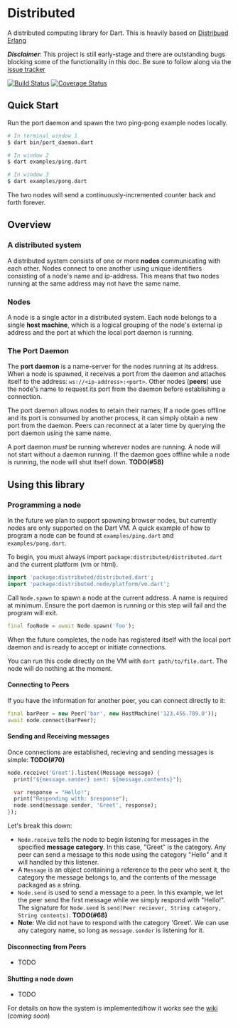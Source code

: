 # Distributed
A distributed computing library for Dart.  This is heavily based on [Distribued Erlang](http://erlang.org/doc/reference_manual/distributed.html)

*__Disclaimer__*: This project is still early-stage and there are outstanding bugs blocking some of the functionality in this doc.  Be sure to follow along via the [issue tracker](https://github.com/kharland/distributed/issues)

[![Build Status](https://travis-ci.org/kharland/distributed_dart.svg?branch=master)](https://travis-ci.org/kharland/distributed_dart)
[![Coverage Status](https://coveralls.io/repos/github/kharland/distributed_dart/badge.svg?branch=master)](https://coveralls.io/github/kharland/distributed_dart?branch=master)

## Quick Start
Run the port daemon and spawn the two ping-pong example nodes locally.
```sh
# In terminal window 1
$ dart bin/port_daemon.dart

# In window 2
$ dart examples/ping.dart

# In window 3
$ dart examples/pong.dart
```

The two nodes will send a continuously-incremented counter back and forth forever.

## Overview
### A distributed system
A distributed system consists of one or more __nodes__ communicating with each other.  Nodes connect to one another using unique identifiers consisting of a node's name and ip-address.  This means that two nodes running at the same address may not have the same name.

### Nodes
A node is a single actor in a distributed system. Each node belongs to a single __host machine__, which is a logical grouping of the node's external ip address and the port at which the local port daemon is running.

### The Port Daemon
The __port daemon__ is a name-server for the nodes running at its address.  When a node is spawned, it receives a port from the daemon
and attaches itself to the address: `ws://<ip-address>:<port>`.  Other nodes (__peers__) use the node's name to request its port from the daemon before establishing a connection.

The port daemon allows nodes to retain their names;  If a node goes offline and its port is consumed by another process, it can simply obtain a new port from the daemon.  Peers can reconnect at a later time by querying the port daemon using the same name.

A port daemon _must_ be running wherever nodes are running.   A node will not start without a daemon running.  If the daemon goes offline while a node is running, the node will shut itself down.  __TODO(#58)__

## Using this library
### Programming a node
In the future we plan to support spawning browser nodes, but currently nodes are only supported on the Dart VM.  A quick example of how 
to program a node can be found at `examples/ping.dart` and `examples/pong.dart`.  

To begin, you must always import `package:distributed/distributed.dart` and the current platform (vm or html).
```dart
import 'package:distributed/distributed.dart';
import 'package:distributed.node/platform/vm.dart';
```
Call `Node.spawn` to spawn a node at the current address.  A name is required at minimum.  Ensure the port daemon is running or this step will fail and the program will exit.
```dart
final fooNode = await Node.spawn('foo');
```
When the future completes, the node has registered itself with the local port daemon and is ready to accept or initiate connections.  

You can run this code directly on the VM with `dart path/to/file.dart`.  The node will do nothing at the moment.

#### Connecting to Peers 
If you have the information for another peer, you can connect directly to it:
```dart
final barPeer = new Peer('bar', new HostMachine('123.456.789.0'));
await node.connect(barPeer);
```
#### Sending and Receiving messages
Once connections are established, recieving and sending messages is simple: __TODO(#70)__
```dart
node.receive('Greet').listen((Message message) {
  print("${message.sender} sent: ${message.contents}");

  var response = "Hello!";
  print("Responding with: $response");
  node.send(message.sender, 'Greet', response);
});
```

Let's break this down: 

-  `Node.receive` tells the node to begin listening for messages in the specified __message category__.  In this case, "Greet" is the 
   category.  Any peer can send a message to this node using the category "Hello" and it will handled by this listener.
-  A `Message` is an object containing a reference to the peer who sent it, the category the message belongs to, and the contents of the 
   message packaged as a string.
-  `Node.send` is used to send a message to a peer.  In this example, we let the peer send the first message while we simply respond 
   with "Hello!".  The signature for `Node.send` is `send(Peer reciever, String category, String contents)`.  __TODO(#68)__
-  __Note__:  We did not have to respond with the category 'Greet'.  We can use any category name, so long as `message.sender` is 
   listening for it.
   
#### Disconnecting from Peers
- TODO

#### Shutting a node down
- TODO

For details on how the system is implemented/how it works see the [wiki](https://github.com/kharland/distributed/wiki) (_coming soon_)
